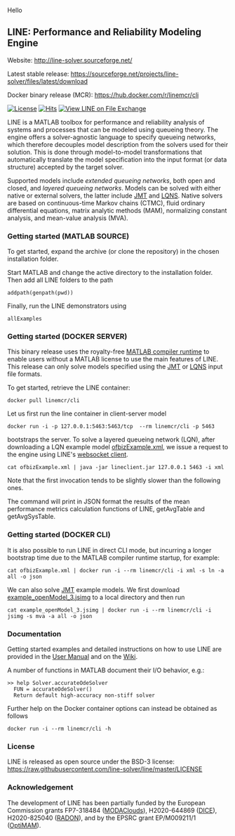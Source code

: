 Hello
## LINE: Performance and Reliability Modeling Engine

Website: http://line-solver.sourceforge.net/

Latest stable release: https://sourceforge.net/projects/line-solver/files/latest/download

Docker binary release (MCR): https://hub.docker.com/r/linemcr/cli

[![License](https://img.shields.io/badge/License-BSD%203--Clause-red.svg)](https://github.com/imperial-qore/line-solver/blob/master/LICENSE)
[![Hits](https://hits.seeyoufarm.com/api/count/incr/badge.svg?url=https%3A%2F%2Fgithub.com%2Fimperial-qore%2Fline-solver&count_bg=%23FFC401&title_bg=%23555555&icon=&icon_color=%23E7E7E7&title=hits&edge_flat=false)](https://hits.seeyoufarm.com)
[![View LINE on File Exchange](https://www.mathworks.com/matlabcentral/images/matlab-file-exchange.svg)](https://www.mathworks.com/matlabcentral/fileexchange/71486-line)

LINE is a MATLAB toolbox for performance and reliability analysis of systems and processes that can be modeled using queueing theory. The engine offers a solver-agnostic language to specify queueing networks, which therefore decouples model description from the solvers used for their solution. This is done through model-to-model transformations that automatically translate the model specification into the input format (or data structure) accepted by the target solver.

Supported models include *extended queueing networks*, both open and closed, and *layered queueing networks*. Models can be solved with either native or external solvers, the latter include [JMT](http://jmt.sourceforge.net/) and [LQNS](http://www.sce.carleton.ca/rads/lqns/). Native solvers are based on continuous-time Markov chains (CTMC), fluid ordinary differential equations, matrix analytic methods (MAM), normalizing constant analysis, and mean-value analysis (MVA). 

### Getting started (MATLAB SOURCE)

To get started, expand the archive (or clone the repository) in the chosen installation folder.

Start MATLAB and change the active directory to the installation folder. Then add all LINE folders to the path
```
addpath(genpath(pwd))
```
Finally, run the LINE demonstrators using
```
allExamples
```

### Getting started (DOCKER SERVER)

This binary release uses the royalty-free [MATLAB compiler runtime](https://www.mathworks.com/products/compiler/matlab-runtime.html) to enable users without a MATLAB license to use the main features of LINE. This release can only solve models specified using the [JMT](http://jmt.sf.net) or [LQNS](http://www.sce.carleton.ca/rads/lqns/) input file formats.

To get started, retrieve the LINE container:
```
docker pull linemcr/cli
```
Let us first run the line container in client-server model 
```
docker run -i -p 127.0.0.1:5463:5463/tcp  --rm linemcr/cli -p 5463
```
bootstraps the server. To solve a layered queueing network (LQN), after downloading a LQN example model [ofbizExample.xml](https://raw.githubusercontent.com/imperial-qore/line/master/examples/ofbizExample.xml), we issue a request to the engine using LINE's [websocket client](https://github.com/imperial-qore/line-solver/raw/master/src/cli/websocket/lineclient.jar). 
```
cat ofbizExample.xml | java -jar lineclient.jar 127.0.0.1 5463 -i xml
```
Note that the first invocation tends to be slightly slower than the following ones.

The command will print in JSON format the results of the mean performance metrics calculation functions of LINE, getAvgTable and getAvgSysTable.

### Getting started (DOCKER CLI)

It is also possible to run LINE in direct CLI mode, but incurring a longer bootstrap time due to the MATLAB compiler runtime startup, for example:
```
cat ofbizExample.xml | docker run -i --rm linemcr/cli -i xml -s ln -a all -o json
```
We can also solve [JMT](http://jmt.sf.net) example models. We first download [example_openModel_3.jsimg](https://raw.githubusercontent.com/line-solver/line/master/examples/example_openModel_3.jsimg) to a local directory and then run
```
cat example_openModel_3.jsimg | docker run -i --rm linemcr/cli -i jsimg -s mva -a all -o json
```

### Documentation
Getting started examples and detailed instructions on how to use LINE are provided in the [User Manual](https://github.com/line-solver/line/raw/master/doc/LINE.pdf) and on the [Wiki](https://github.com/line-solver/line/wiki).

A number of functions in MATLAB document their I/O behavior, e.g.:
```
>> help Solver.accurateOdeSolver
  FUN = accurateOdeSolver()
  Return default high-accuracy non-stiff solver
```

Further help on the Docker container options can instead be obtained as follows
```
docker run -i --rm linemcr/cli -h
```

### License
LINE is released as open source under the BSD-3 license: https://raw.githubusercontent.com/line-solver/line/master/LICENSE

### Acknowledgement
The development of LINE has been partially funded by the European Commission grants FP7-318484 ([MODAClouds](http://multiclouddevops.com/)), H2020-644869 ([DICE](http://www.dice-h2020.eu/)), H2020-825040 ([RADON](http://radon-h2020.eu)), and by the EPSRC grant EP/M009211/1 ([OptiMAM](https://wp.doc.ic.ac.uk/optimam/)).
